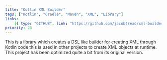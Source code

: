 ```yaml
---
title: "Kotlin XML Builder"
tags: ["Kotlin", "Gradle", "Maven", "XML", "Library"]
links:
    [{ type: "GITHUB", link: "https://github.com/jacobtread/xml-builder-kt" }]
priority: 23
---
```


This is a library which creates a DSL like builder for creating XML through Kotlin code this is used in other projects to create XML objects at runtime. This project has been optimized quite a bit from its original version.
